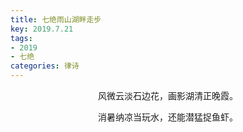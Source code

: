 ```yaml
---
title: 七绝雨山湖畔走步
key: 2019.7.21
tags: 
- 2019
- 七绝
categories: 律诗
---
```


<p align="center">风微云淡石边花，画影湖清正晚霞。
</p>
<p align="center">消暑纳凉当玩水，还能潜猛捉鱼虾。
</p>
